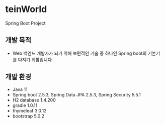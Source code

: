 # teinWorld
Spring Boot Project


## 개발 목적
- Web 백엔드 개발자가 되기 위해 보편적인 기술 중 하나인 Spring boot의 기본기를 다지기 위함입니다.

## 개발 환경
- Java 11
- Spring boot 2.5.3, Spring Data JPA 2.5.3, Spring Security 5.5.1
- H2 database 1.4.200
- gradle 1.0.11
- thymeleaf 3.0.12
- bootstrap 5.0.2



<!--
<details markdown="1">
<summary>접기/펼치기</summary>
test
</details>
1 r
2
3
-->
